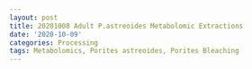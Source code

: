 ```yaml
---
layout: post
title: 20201008 Adult P.astreoides Metabolomic Extractions
date: '2020-10-09'
categories: Processing
tags: Metabolomics, Porites astreoides, Porites Bleaching
---
```

